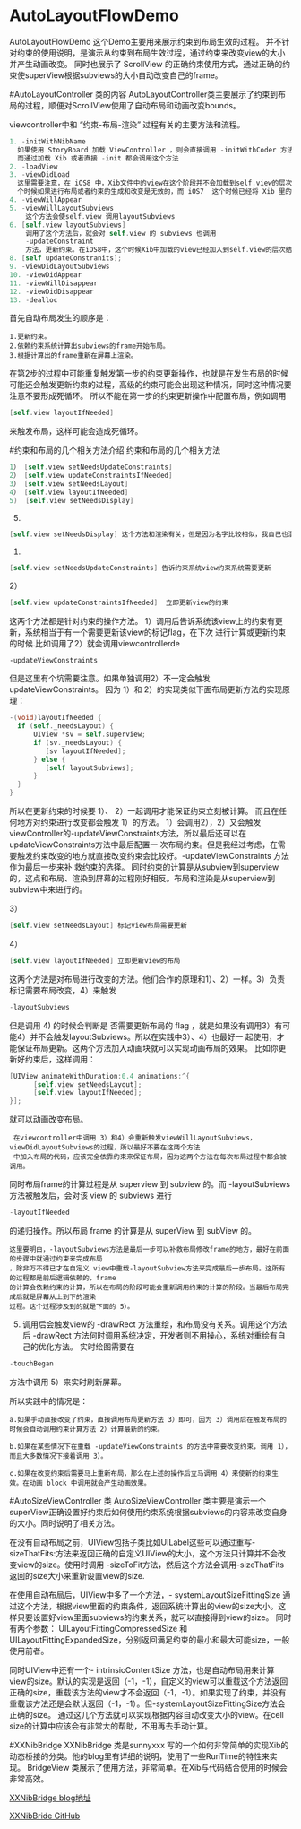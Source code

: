 # AutoLayoutFlowDemo
AutoLayoutFlowDemo 
这个Demo主要用来展示约束到布局生效的过程。
并不针对约束的使用说明，是演示从约束到布局生效过程，通过约束来改变view的大小并产生动画改变。
同时也展示了 ScrollView 的正确约束使用方式，通过正确的约束使superView根据subviews的大小自动改变自己的frame。

#AutoLayoutController 类的内容
AutoLayoutController类主要展示了约束到布局的过程，顺便对ScrollView使用了自动布局和动画改变bounds。

viewcontroller中和 “约束-布局-渲染” 过程有关的主要方法和流程。
```Objective-C 
1. -initWithNibName 
  如果使用 StoryBoard 加载 ViewController ，则会直接调用 -initWithCoder 方法，而不会调用该方法。
  而通过加载 Xib 或者直接 -init 都会调用这个方法
2. -loadView
3. -viewDidLoad
  这里需要注意，在 iOS8 中，Xib文件中的view在这个阶段并不会加载到self.view的层次结构中。所以这
  个时候如果进行布局或者约束的生成和改变是无效的，而 iOS7  这个时候已经将 Xib 里的 view 加到 self.view 的层次结构中
4. -viewWillAppear
5. -viewWillLayoutSubviews 
	这个方法会使self.view 调用layoutSubviews
6. [self.view layoutSubviews]
	调用了这个方法后，就会对 self.view 的 subviews 也调用 
	-updateConstraint
	方法，更新约束。在iOS8中，这个时候Xib中加载的view已经加入到self.view的层次结构中
8. [self updateConstranits];  
9. -viewDidLayoutSubviews
10. -viewDidAppear
11. -viewWillDisappear
12. -viewDidDisappear
13. -dealloc
 ```
首先自动布局发生的顺序是：
```
1.更新约束。
2.依赖约束系统计算出subviews的frame开始布局。
3.根据计算出的frame重新在屏幕上渲染。
```
在第2步的过程中可能重复触发第一步的约束更新操作，也就是在发生布局的时候可能还会触发更新约束的过程，高级的约束可能会出现这种情况，同时这种情况要注意不要形成死循环。
所以不能在第一步的约束更新操作中配置布局，例如调用
```Objective-C 
[self.view layoutIfNeeded]
```
来触发布局，这样可能会造成死循环。

#约束和布局的几个相关方法介绍
约束和布局的几个相关方法
```Objective-C 
1） [self.view setNeedsUpdateConstraints]
2） [self.view updateConstraintsIfNeeded]
3） [self.view setNeedsLayout]
4） [self.view layoutIfNeeded]
5)  [self.view setNeedsDisplay] 
```
 5)
 ```Objective-C 
 [self.view setNeedsDisplay] 这个方法和渲染有关，但是因为名字比较相似，我自己也混淆过，所以也一起说明下
 ```
 
 
 1) 
 ```Objective-C 
 [self.view setNeedsUpdateConstraints] 告诉约束系统view约束系统需要更新
 ```
 
 
 2）
 ```Objective-C 
 [self.view updateConstraintsIfNeeded]  立即更新view的约束
 ```

 
 这两个方法都是针对约束的操作方法。
 1）调用后告诉系统该view上的约束有更新，系统相当于有一个需要更新该view的标记flag，在下次
  进行计算或更新约束的时候.比如调用了2）就会调用viewcontrollerde  
  ```
  -updateViewConstraints
  ```
 但是这里有个坑需要注意。如果单独调用2）不一定会触发updateViewConstraints。
 因为 1）和 2）的实现类似下面布局更新方法的实现原理：
```Objective-C 
-(void)layoutIfNeeded {
  if (self._needsLayout) {
      UIView *sv = self.superview;
      if (sv._needsLayout) {
         [sv layoutIfNeeded];
      } else {
         [self layoutSubviews];
      }
  }
}
``` 


所以在更新约束的时候要 1）、 2）一起调用才能保证约束立刻被计算。
而且在任何地方对约束进行改变都会触发 1）的方法。
1）会调用2），2）又会触发 viewController的-updateViewConstraints方法，所以最后还可以在updateViewConstraints方法中最后配置一
次布局约束。但是我经过考虑，在需要触发约束改变的地方就直接改变约束会比较好。-updateViewConstraints 方法作为最后一步来补
救约束的选择。
同时约束的计算是从subview到superview的，这点和布局、渲染到屏幕的过程刚好相反。布局和渲染是从superview到subview中来进行的。

3）
```Objective-C 
[self.view setNeedsLayout] 标记view布局需要更新
```


4）
```Objective-C 
[self.view layoutIfNeeded] 立即更新view的布局
```


这两个方法是对布局进行改变的方法。他们合作的原理和1）、2）一样。3）负责标记需要布局改变，4）来触发
 ```Objective-C 
-layoutSubviews
```
但是调用 4) 的时候会判断是 否需要更新布局的 flag ，就是如果没有调用3）有可能4）并不会触发layoutSubviews。所以在实践中3）、4）也最好一
起使用，才能保证布局更新。这两个方法加入动画块就可以实现动画布局的效果。
比如你更新好约束后，这样调用：
```Objective-c
[UIView animateWithDuration:0.4 animations:^{
      [self.view setNeedsLayout];
      [self.view layoutIfNeeded];
}];
```
就可以动画改变布局。

     在viewcontroller中调用 3）和4）会重新触发viewWillLayoutSubviews，viewDidLayoutSubviews的过程，所以最好不要在这两个方法
     中加入布局的代码，应该完全依靠约束来保证布局，因为这两个方法在每次布局过程中都会被调用。

 同时布局frame的计算过程是从 superview 到 subview 的。而 -layoutSubviews 方法被触发后，会对该 view 的 subviews 进行
 ```Objective-C 
 -layoutIfNeeded 
 ```
  的递归操作。所以布局 frame 的计算是从 superView 到 subView 的。

    这里要明白，-layoutSubviews方法是最后一步可以补救布局修改frame的地方，最好在前面的步骤中就通过约束来完成布局
    ，除非万不得已才在自定义 view中重载-layoutSubview方法来完成最后一步布局。这所有的过程都是前后逻辑依赖的，frame
    的计算会依赖约束的计算，所以在布局的阶段可能会重新调用约束的计算的阶段。当最后布局完成后就是屏幕从上到下的渲染
    过程。这个过程涉及到的就是下面的 5）。

5) 调用后会触发view的 -drawRect 方法重绘，和布局没有关系。调用这个方法后 -drawRect 方法何时调用系统决定，开发者则不用操心，系统对重绘有自己的优化方法。
实时绘图需要在 
 ```Objective-C 
-touchBegan 
```
方法中调用 5）来实时刷新屏幕。

所以实践中的情况是：
```
a.如果手动直接改变了约束，直接调用布局更新方法 3）即可，因为 3）调用后在触发布局的时候会自动调用约束计算方法 2）计算最新的约束。

b.如果在某些情况下在重载 -updateViewConstraints 的方法中需要改变约束，调用 1），而且大多数情况下接着调用 3）。

c.如果在改变约束后需要马上重新布局，那么在上述的操作后立马调用 4）来使新的约束生效。在动画 block 中调用就会产生动画效果。
```
#AutoSizeViewController 类
AutoSizeViewController 类主要是演示一个superView正确设置好约束后如何使用约束系统根据subviews的内容来改变自身的大小。同时说明了相关方法。

在没有自动布局之前，UIView包括子类比如UILabel这些可以通过重写-sizeThatFits:方法来返回正确的自定义UIView的大小，这个方法只计算并不会改变view的size。使用时调用 -sizeToFit方法，然后这个方法会调用-sizeThatFits返回的size大小来重新设置view的size.

在使用自动布局后，UIView中多了一个方法，- systemLayoutSizeFittingSize 通过这个方法，根据view里面的约束条件，返回系统计算出的view的size大小。这样只要设置好view里面subviews的约束关系，就可以直接得到view的size。
同时有两个参数： UILayoutFittingCompressedSize 和 UILayoutFittingExpandedSize，分别返回满足约束的最小和最大可能size，一般使用前者。

同时UIView中还有一个- intrinsicContentSize 方法，也是自动布局用来计算view的size。默认的实现是返回（-1，-1），自定义的view可以重载这个方法返回正确的size，重载该方法的view才不会返回（-1，-1）。如果实现了约束，并没有重载该方法还是会默认返回（-1，-1）。但-systemLayoutSizeFittingSize方法会正确的size。
通过这几个方法就可以实现根据内容自动改变大小的view。在cell size的计算中应该会有非常大的帮助，不用再去手动计算。

#XXNibBridge
XXNibBridge 类是sunnyxxx 写的一个如何非常简单的实现Xib的动态桥接的分类。他的blog里有详细的说明，使用了一些RunTime的特性来实现。
BridgeView 类展示了使用方法，非常简单。在Xib与代码结合使用的时候会非常高效。

[XXNibBridge blog地址](http://blog.sunnyxx.com/2014/07/01/ios_ib_bridge/)<br/>

[XXNibBride GitHub](https://github.com/sunnyxx/XXNibBridge)<br/>

